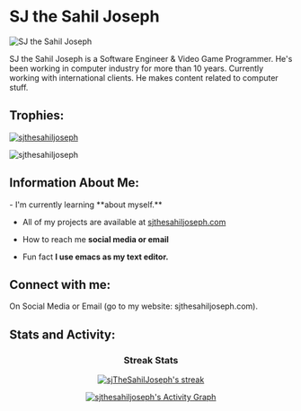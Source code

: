 <div>

<h1>
SJ the Sahil Joseph
</h1>

![SJ the Sahil Joseph](https://scontent.flhe2-4.fna.fbcdn.net/v/t39.30808-6/492419833_122232355214032551_1726773233170858221_n.png?stp=dst-png_s960x960&_nc_cat=102&ccb=1-7&_nc_sid=cc71e4&_nc_eui2=AeEeaxBWyV6Vy8IxNwuFSqU8J9dOuKaHEJ0n1064pocQnQj2sgAHgrulknFtl9zVs7h-fFgXd_MDpO8bzP5JLW5Q&_nc_ohc=EIgugMEixQIQ7kNvwGxwMZ2&_nc_oc=AdlzATpsMuB-AdAYG3ClAVcxlsgSHt6DzWrnBEdj3Vm8cZrGNSyY4nmrheh0NYhrK-o&_nc_zt=23&_nc_ht=scontent.flhe2-4.fna&_nc_gid=pnBFmOkfzCV2QzYofJZmFw&oh=00_AfHTysgGn6VAKvdRn3ybCe9zC-In7gYmUeGioaKaKfjjxA&oe=68106BBF)

<p>
SJ the Sahil Joseph is a Software Engineer & Video Game Programmer.
He's been working in computer industry for more than 10 years.
Currently working with international clients.
He makes content related to computer stuff.
</p>

</div>


<div>
<h2 align="left">Trophies:</h2>
<p align="left"> <a href="https://github.com/ryo-ma/github-profile-trophy"><img src="https://github-profile-trophy.vercel.app/?username=sjthesahiljoseph" alt="sjthesahiljoseph" /></a> </p>
<p align="left"> <img src="https://komarev.com/ghpvc/?username=sjthesahiljoseph&label=Profile%20views&color=0e75b6&style=flat" alt="sjthesahiljoseph" /> </p>

<h2 align="left">Information About Me:</h2>
- I'm currently learning **about myself.**

- All of my projects are available at [sjthesahiljoseph.com](sjthesahiljoseph.com)

- How to reach me **social media or email**

- Fun fact **I use emacs as my text editor.**

<h2 align="left">Connect with me:</h3>
<p align="left">
On Social Media or Email (go to my website: sjthesahiljoseph.com).
</p>

</div>


<h2 align="left">Stats and Activity:</h2>

<div align="center">

<h3>Streak Stats</h3>

<p>
<a href="https://github.com/sjthesahiljoseph">
<img title="SJ the Sahil Joseph" alt="sjTheSahilJoseph's streak" src="https://github-readme-streak-stats-eight.vercel.app/?user=sjthesahiljoseph&theme=dark&hide_border=false&short_numbers=true"/>
</a>
</p>

<p>
<a href="https://github.com/sjthesahiljoseph/">
<img alt="sjthesahiljoseph's Activity Graph" src="https://github-readme-activity-graph.vercel.app/graph/?username=sjthesahiljoseph&bg_color=1F222E&color=F8D866&line=F85D7F&point=FFFFFF&hide_border=false" />
</a>
</p>

</div>


